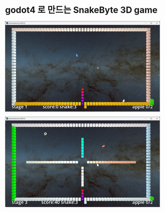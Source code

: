 # godot4 로 만드는 SnakeByte 3D game

![alt text](doc/screenshot1.png)

![alt text](doc/screenshot2.png)